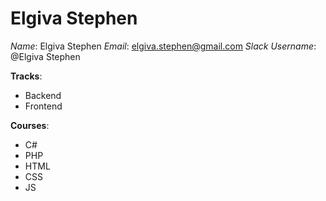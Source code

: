 # Elgiva Stephen
*Name*: Elgiva Stephen
*Email*: elgiva.stephen@gmail.com
*Slack Username*: @Elgiva Stephen

**Tracks**:
* Backend
* Frontend

**Courses**:
* C#
* PHP
* HTML
* CSS
* JS
